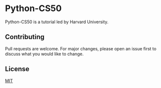 # Python-CS50

Python-CS50 is a tutorial led by Harvard University.

## Contributing

Pull requests are welcome. For major changes, please open an issue first to discuss what you would like to change.

## License

[MIT](https://choosealicense.com/licenses/mit/)
